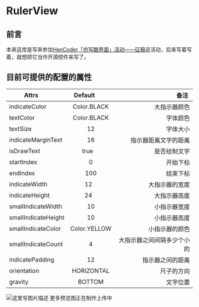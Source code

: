 # RulerView
## 前言
本来这库是写来参加[HenCoder「仿写酷界面」活动——征稿](http://hencoder.com/activity-mock-1/)这活动，后来写着写着，就想把它当作开源控件来写了。

## 目前可提供的配置的属性

| Attrs        | Default          | 备注  |
| ------------- |:-------------:| -----:|
| indicateColor    | Color.BLACK | 大指示器颜色|
| textColor    | Color.BLACK    |   字体颜色|
| textSize | 12    |   字体大小 |
| indicateMarginText | 16      |    指示器距离文字的距离 |
| isDrawText | true      |    是否绘制文字|
| startIndex | 0     |    开始下标 |
| endIndex | 100     |    结束下标 |
| indicateWidth | 12     |    大指示器的宽度 |
| indicateHeight | 24     |    大指示器高度 |
| smallIndicateWidth | 10     |    小指示器宽度 |
| smallIndicateHeight | 10      |   小指示器高度 |
| smallIndicateColor | Color.YELLOW     |    小指示器的颜色 |
| smallIndicateCount | 4   |   大指示器之间间隔多少个小的 |
| indicatePadding | 12    |    指示器之间的距离|
| orientation | HORIZONTAL     |    尺子的方向 |
| gravity | BOTTOM     | 文字位置 |



![这里写图片描述](http://img.blog.csdn.net/20171019231451353?watermark/2/text/aHR0cDovL2Jsb2cuY3Nkbi5uZXQvdTAxMzY1ODM3NA==/font/5a6L5L2T/fontsize/400/fill/I0JBQkFCMA==/dissolve/70/gravity/SouthEast)
更多预览图正在制作上传中
